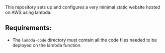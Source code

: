 This repository sets up and configures a very minimal static website hosted on AWS using lambda.

## Requirements:
- The `lambda-code` directory must contain all the code files needed to be deployed on the lambda function.
